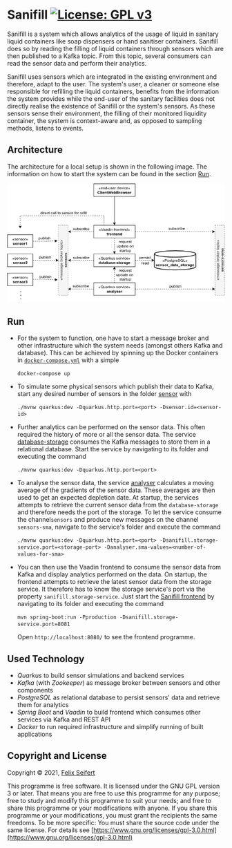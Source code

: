# Sanifill [![License: GPL v3](https://img.shields.io/badge/License-GPLv3-blue.svg)](https://www.gnu.org/licenses/gpl-3.0)

Sanifill is a system which allows analytics of the usage of liquid in sanitary liquid containers like soap dispensers or 
hand sanitiser containers. Sanifill does so by reading the filling of liquid containers through sensors which are then 
published to a Kafka topic. From this topic, several consumers can read the sensor data and perform their analytics.

Sanifill uses sensors which are integrated in the existing environment and therefore, adapt to the user. The system's 
user, a cleaner or someone else responsible for refilling the liquid containers, benefits from the information the 
system provides while the end-user of the sanitary facilities does not directly realise the existence of Sanifill or the 
system's sensors. As these sensors sense their environment, the filling of their monitored liquidity container, the 
system is context-aware and, as opposed to sampling methods, listens to events.

## Architecture

The architecture for a local setup is shown in the following image. The information on how to start the system can be 
found in the section [Run](#run).

![Architecture](architecture/architecture.png)

## Run

* For the system to function, one have to start a message broker and other infrastructure which the system needs 
  (amongst others Kafka and database). This can be achieved by spinning up the Docker containers in 
  [`docker-compose.yml`](infrastructure/docker-compose.yml) with a simple
  ```shell script
  docker-compose up
  ```
* To simulate some physical sensors which publish their data to Kafka, start any desired number of sensors in the folder 
  [sensor](sensor) with 
  ```shell script
  ./mvnw quarkus:dev -Dquarkus.http.port=<port> -Dsensor.id=<sensor-id>
  ```
* Further analytics can be performed on the sensor data. This often required the history of more or all the sensor data. 
  The service [database-storage](database-storage) consumes the Kafka messages to store them in a relational database. 
  Start the service by navigating to its folder and executing the command 
  ```shell script
  ./mvnw quarkus:dev -Dquarkus.http.port=<port>
  ```
* To analyse the sensor data, the service [analyser](analyser) calculates a moving average of the gradients of the 
  sensor data. These averages are then used to get an expected depletion date. At startup, the services attempts to 
  retrieve the current sensor data from the `database-storage` and therefore needs the port of the storage. To let the 
  service consume the channel`sensors` and produce new messages on the channel `sensors-sma`, navigate to the service's 
  folder and execute the command
  ```shell script
  ./mvnw quarkus:dev -Dquarkus.http.port=<port> -Dsanifill.storage-service.port=<storage-port> -Danalyser.sma-values=<number-of-values-for-sma>
  ```
* You can then use the Vaadin frontend to consume the sensor data from Kafka and display analytics performed on the 
  data. On startup, the frontend attempts to retrieve the latest sensor data from the storage service. It therefore has 
  to know the storage service's port via the property `sanifill.storage-service`. Just start the 
  [Sanifill frontend](frontend) by navigating to its folder and executing the command
  ```shell script
  mvn spring-boot:run -Pproduction -Dsanifill.storage-service.port=8081
  ```
  Open `http://localhost:8080/` to see the frontend programme.

## Used Technology

* _Quarkus_ to build sensor simulations and backend services
* _Kafka_ (with _Zookeeper_) as message broker between sensors and other components
* _PostgreSQL_ as relational database to persist sensors' data and retrieve them for analytics
* _Spring Boot_ and _Vaadin_ to build frontend which consumes other services via Kafka and REST API
* _Docker_ to run required infrastructure and simplify running of built applications

## Copyright and License

Copyright © 2021, [Felix Seifert](https://www.felix-seifert.com/)

This programme is free software. It is licensed under the GNU GPL version 3 or later. That means you are free to use 
this programme for any purpose; free to study and modify this programme to suit your needs; and free to share this 
programme or your modifications with anyone. If you share this programme or your modifications, you must grant the 
recipients the same freedoms. To be more specific: You must share the source code under the same license.
For details see [https://www.gnu.org/licenses/gpl-3.0.html](https://www.gnu.org/licenses/gpl-3.0.html)
